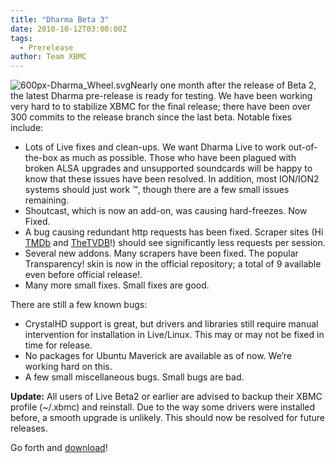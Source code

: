 ```yaml
---
title: "Dharma Beta 3"
date: 2010-10-12T03:00:00Z
tags:
  - Prerelease
author: Team XBMC
---
```


![](/images/blog/600px-Dharma_Wheel.svg_-300x300.webp "600px-Dharma_Wheel.svg")Nearly one month after the release of Beta 2, the latest Dharma pre-release is ready for testing. We have been working very hard to to stabilize XBMC for the final release; there have been over 300 commits to the release branch since the last beta. Notable fixes include:

- Lots of Live fixes and clean-ups. We want Dharma Live to work out-of-the-box as much as possible. Those who have been plagued with broken ALSA upgrades and unsupported soundcards will be happy to know that these issues have been resolved. In addition, most ION/ION2 systems should just work ™, though there are a few small issues remaining.
- Shoutcast, which is now an add-on, was causing hard-freezes. Now Fixed.
- A bug causing redundant http requests has been fixed. Scraper sites (Hi [TMDb](https://www.themoviedb.org/) and [TheTVDB](https://www.thetvdb.com/)!) should see significantly less requests per session.
- Several new addons. Many scrapers have been fixed. The popular Transparency! skin is now in the official repository; a total of 9 available even before official release!.
- Many more small fixes. Small fixes are good.

There are still a few known bugs:

- CrystalHD support is great, but drivers and libraries still require manual intervention for installation in Live/Linux. This may or may not be fixed in time for release.
- No packages for Ubuntu Maverick are available as of now. We’re working hard on this.
- A few small miscellaneous bugs. Small bugs are bad.

**Update:** All users of Live Beta2 or earlier are advised to backup their XBMC profile (~/.xbmc) and reinstall. Due to the way some drivers were installed before, a smooth upgrade is unlikely. This should now be resolved for future releases.

Go forth and [download](http://mirrors.xbmc.org/releases/)!
